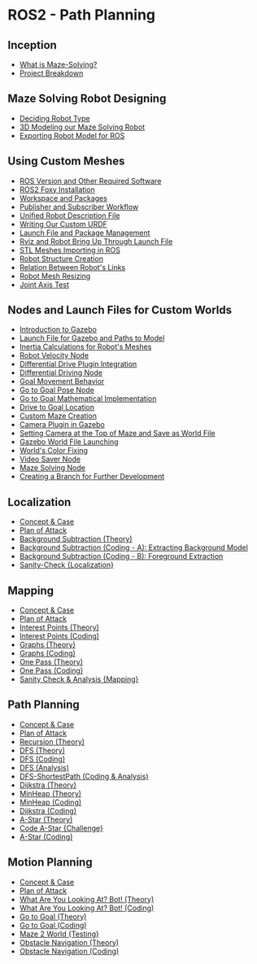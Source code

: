 
# ROS2 - Path Planning

## Inception

- [What is Maze-Solving?]()
- [Project Breakdown]()

## Maze Solving Robot Designing

- [Deciding Robot Type]()
- [3D Modeling our Maze Solving Robot]()
- [Exporting Robot Model for ROS]()

## Using Custom Meshes

- [ROS Version and Other Required Software]()
- [ROS2 Foxy Installation]()
- [Workspace and Packages]()
- [Publisher and Subscriber Workflow]()
- [Unified Robot Description File]()
- [Writing Our Custom URDF]()
- [Launch File and Package Management]()
- [Rviz and Robot Bring Up Through Launch File]()
- [STL Meshes Importing in ROS]()
- [Robot Structure Creation]()
- [Relation Between Robot&#39;s Links]()
- [Robot Mesh Resizing]()
- [Joint Axis Test]()

## Nodes and Launch Files for Custom Worlds

- [Introduction to Gazebo]()
- [Launch File for Gazebo and Paths to Model]()
- [Inertia Calculations for Robot&#39;s Meshes]()
- [Robot Velocity Node]()
- [Differential Drive Plugin Integration]()
- [Differential Driving Node]()
- [Goal Movement Behavior]()
- [Go to Goal Pose Node]()
- [Go to Goal Mathematical Implementation]()
- [Drive to Goal Location]()
- [Custom Maze Creation]()
- [Camera Plugin in Gazebo]()
- [Setting Camera at the Top of Maze and Save as World File]()
- [Gazebo World File Launching]()
- [World&#39;s Color Fixing]()
- [Video Saver Node]()
- [Maze Solving Node]()
- [Creating a Branch for Further Development]()

## Localization

- [Concept &amp; Case]()
- [Plan of Attack]()
- [Background Subtraction (Theory)]()
- [Background Subtraction (Coding - A): Extracting Background Model]()
- [Background Subtraction (Coding - B): Foreground Extraction]()
- [Sanity-Check {Localization}]()

## Mapping

- [Concept &amp; Case]()
- [Plan of Attack]()
- [Interest Points (Theory)]()
- [Interest Points (Coding)]()
- [Graphs (Theory)]()
- [Graphs (Coding)]()
- [One Pass (Theory)]()
- [One Pass (Coding)]()
- [Sanity Check &amp; Analysis {Mapping}]()

## Path Planning

- [Concept &amp; Case]()
- [Plan of Attack]()
- [Recursion (Theory)]()
- [DFS (Theory)]()
- [DFS (Coding)]()
- [DFS (Analysis)]()
- [DFS-ShortestPath (Coding &amp; Analysis)]()
- [Dijkstra (Theory)]()
- [MinHeap (Theory)]()
- [MinHeap (Coding)]()
- [Dijkstra (Coding)]()
- [A-Star (Theory)]()
- [Code A-Star {Challenge}]()
- [A-Star (Coding)]()

## Motion Planning

- [Concept &amp; Case]()
- [Plan of Attack]()
- [What Are You Looking At? Bot! (Theory)]()
- [What Are You Looking At? Bot! (Coding)]()
- [Go to Goal (Theory)]()
- [Go to Goal (Coding)]()
- [Maze 2 World {Testing}]()
- [Obstacle Navigation (Theory)]()
- [Obstacle Navigation (Coding)]()
